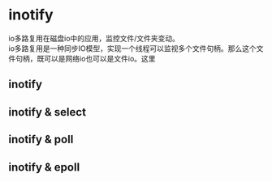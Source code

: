 # inotify
io多路复用在磁盘io中的应用，监控文件/文件夹变动。  
io多路复用是一种同步IO模型，实现一个线程可以监视多个文件句柄。那么这个文件句柄，既可以是网络io也可以是文件io。这里
  
## inotify

## inotify & select

## inotify & poll

## inotify & epoll